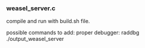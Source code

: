 ### weasel_server.c

compile and run with build.sh file. 

possible commands to add:
proper debugger: raddbg ./output_weasel_server
